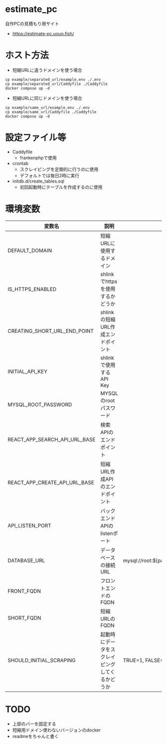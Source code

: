 # estimate_pc
自作PCの見積もり用サイト

- https://estimate-pc.uouo.fish/

# ホスト方法
- 短縮URLに違うドメインを使う場合
```
cp example/separated_url/example.env ./.env
cp example/separated_url/Caddyfile ./Caddyfile
docker compose up -d
```
- 短縮URLに同じドメインを使う場合
```
cp example/same_url/example.env ./.env
cp example/same_url/Caddyfile ./Caddyfile
docker compose up -d
```

# 設定ファイル等
- Caddyfile
  - frankenphpで使用
- crontab
  - スクレイピングを定期的に行うのに使用
  - デフォルトでは毎日2時に実行
- initdb.d/create_tables.sql
  - 初回起動時にテーブルを作成するのに使用

# 環境変数
| 変数名                        | 説明                                           | 備考                                         |
| ----------------------------- | ---------------------------------------------- | -------------------------------------------- |
| DEFAULT_DOMAIN                | 短縮URLに使用するドメイン                      |                                              |
| IS_HTTPS_ENABLED              | shlinkでhttpsを使用するかどうか                |                                              |
| CREATING_SHORT_URL_END_POINT  | shlinkの短縮URL作成エンドポイント              |                                              |
| INITIAL_API_KEY               | shlinkで使用するAPI Key                        |                                              |
| MYSQL_ROOT_PASSWORD           | MYSQLのrootパスワード                          |                                              |
| REACT_APP_SEARCH_API_URL_BASE | 検索APIのエンドポイント                        |                                              |
| REACT_APP_CREATE_API_URL_BASE | 短縮URL作成APIのエンドポイント                 |                                              |
| API_LISTEN_PORT               | バックエンドAPIのlistenポート                  |                                              |
| DATABASE_URL                  | データベースの接続URL                          | mysql://root:${password}@db:3306/estimate_pc |
| FRONT_FQDN                    | フロントエンドのFQDN                           |                                              |
| SHORT_FQDN                    | 短縮URLのFQDN                                  |                                              |
| SHOULD_INITIAL_SCRAPING       | 起動時にデータをスクレイピングしてくるかどうか | TRUE=1, FALSE=0                              |

# TODO
- 上部のバーを固定する
- 短縮用ドメイン使わないバージョンのdocker
- readmeをちゃんと書く